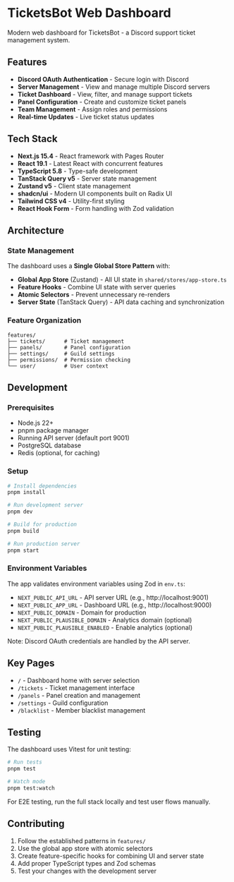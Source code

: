 # TicketsBot Web Dashboard

Modern web dashboard for TicketsBot - a Discord support ticket management system.

## Features

- **Discord OAuth Authentication** - Secure login with Discord
- **Server Management** - View and manage multiple Discord servers
- **Ticket Dashboard** - View, filter, and manage support tickets
- **Panel Configuration** - Create and customize ticket panels
- **Team Management** - Assign roles and permissions
- **Real-time Updates** - Live ticket status updates

## Tech Stack

- **Next.js 15.4** - React framework with Pages Router
- **React 19.1** - Latest React with concurrent features
- **TypeScript 5.8** - Type-safe development
- **TanStack Query v5** - Server state management
- **Zustand v5** - Client state management
- **shadcn/ui** - Modern UI components built on Radix UI
- **Tailwind CSS v4** - Utility-first styling
- **React Hook Form** - Form handling with Zod validation

## Architecture

### State Management

The dashboard uses a **Single Global Store Pattern** with:

- **Global App Store** (Zustand) - All UI state in `shared/stores/app-store.ts`
- **Feature Hooks** - Combine UI state with server queries
- **Atomic Selectors** - Prevent unnecessary re-renders
- **Server State** (TanStack Query) - API data caching and synchronization

### Feature Organization

```
features/
├── tickets/      # Ticket management
├── panels/       # Panel configuration
├── settings/     # Guild settings
├── permissions/  # Permission checking
└── user/         # User context
```

## Development

### Prerequisites

- Node.js 22+
- pnpm package manager
- Running API server (default port 9001)
- PostgreSQL database
- Redis (optional, for caching)

### Setup

```bash
# Install dependencies
pnpm install

# Run development server
pnpm dev

# Build for production
pnpm build

# Run production server
pnpm start
```

### Environment Variables

The app validates environment variables using Zod in `env.ts`:

- `NEXT_PUBLIC_API_URL` - API server URL (e.g., http://localhost:9001)
- `NEXT_PUBLIC_APP_URL` - Dashboard URL (e.g., http://localhost:9000)
- `NEXT_PUBLIC_DOMAIN` - Domain for production
- `NEXT_PUBLIC_PLAUSIBLE_DOMAIN` - Analytics domain (optional)
- `NEXT_PUBLIC_PLAUSIBLE_ENABLED` - Enable analytics (optional)

Note: Discord OAuth credentials are handled by the API server.

## Key Pages

- `/` - Dashboard home with server selection
- `/tickets` - Ticket management interface
- `/panels` - Panel creation and management
- `/settings` - Guild configuration
- `/blacklist` - Member blacklist management

## Testing

The dashboard uses Vitest for unit testing:

```bash
# Run tests
pnpm test

# Watch mode
pnpm test:watch
```

For E2E testing, run the full stack locally and test user flows manually.

## Contributing

1. Follow the established patterns in `features/`
2. Use the global app store with atomic selectors
3. Create feature-specific hooks for combining UI and server state
4. Add proper TypeScript types and Zod schemas
5. Test your changes with the development server
